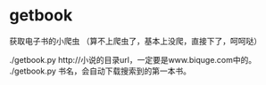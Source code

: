 # getbook
获取电子书的小爬虫 （算不上爬虫了，基本上没爬，直接下了，呵呵哒）

./getbook.py http://小说的目录url，一定要是www.biquge.com中的。
./getbook.py 书名，会自动下载搜索到的第一本书。
